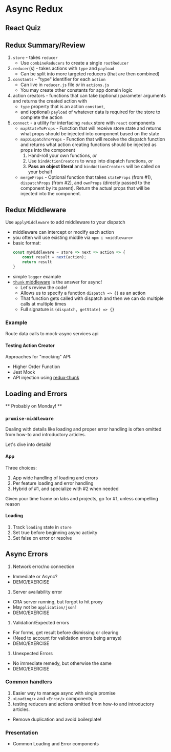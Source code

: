 Async Redux
===

## React Quiz

## Redux Summary/Review

1. `store` - takes `reducer`
    * Use `combineReducers` to create a single `rootReducer`
1. `reducer`(s) - takes actions with `type` and `payload`
    * Can be split into more targeted reducers (that are then combined)
1. `constants` - "type" identifier for each `action`
    * Can live in `reducer.js` file _or_ in `actions.js`
    * You may create other constants for app domain logic
1. action creators - functions that can take (optional) parameter arguments and returns the created action with
    * `type` property that is an action `constant`,
    * and (optional) `payload` of whatever data is required
    for the store to complete the action
1. `connect` - a utility for interfacing `redux` store with `react` components
    * `mapStateToProps` - Function that will receive store state and returns 
    what props should be injected into component based on the state
    * `mapDispatchToProps` - Function that will receive the dispatch function and returns what action creating functions should be injected
    as props into the component
        1. Hand-roll your own functions, _or_
        1. Use `bindActionCreators` to wrap into dispatch functions, _or_
        1. **Pass an object literal** and `bindActionCreators` will be called on your
        behalf
    * `mergeProps` - Optional function that takes `stateProps` (from #1), `dispatchProps` (from #2), and `ownProps` (directly passed to the component
    by its parent). Return the actual props that will be injected into the component.

## Redux Middleware

Use `applyMiddleware` to add middleware to your dispatch

* middleware can intercept or modify each action
* you often will use existing middle via `npm i <middleware>`
* basic format:
    ```js
    const myMiddleware = store => next => action => {
        const result = next(action);
        return result
    }
    ```
* simple `logger` example
* [`thunk` middleware](https://github.com/gaearon/redux-thunk) is the answer for async!
    * Let's review the code!
    * Allows us to specify a function `dispatch => {}` as an action
    * That function gets called with dispatch and then we can do 
    multiple calls at multiple times
    * Full signature is `(dispatch, getState) => {}`

### Example

Route data calls to mock-async services api

#### Testing Action Creator

Approaches for "mocking" API:
* Higher Order Function
* Jest Mock
* API injection using [redux-thunk](https://github.com/gaearon/redux-thunk/blob/master/src/index.js)

## Loading and Errors

** Probably on Monday! **

### `promise-middleware`

Dealing with details like loading and proper error handling is often
omitted from how-to and introductory articles.

Let's dive into details!

#### App

Three choices:
1. App wide handling of loading and errors
1. Per feature loading and error handling
1. Hybrid of #1, and specialize with #2 when needed

Given your time frame on labs and projects, go for #1, unless compelling reason

#### Loading

1. Track `loading` state in `store`
1. Set true before beginning async activity
1. Set false on error or resolve

## Async Errors

1. Network error/no connection
  * Immediate or Async?
  * DEMO/EXERCISE
1. Server availability error
  * CRA server running, but forgot to hit proxy
  * May not be `application/json`!
  * DEMO/EXERCISE
1. Validation/Expected errors
  * For forms, get result before dismissing or clearing
  * (Need to account for validation errors being arrays)
  * DEMO/EXERCISE
1. Unexpected Errors
  * No immediate remedy, but otherwise the same
  * DEMO/EXERCISE

### Common handlers

1. Easier way to manage async with single promise
1. `<Loading/>` and `<Error/>` components
1. testing reducers and actions
omitted from how-to and introductory articles.

* Remove duplication and avoid boilerplate!


### Presentation

* Common Loading and Error components